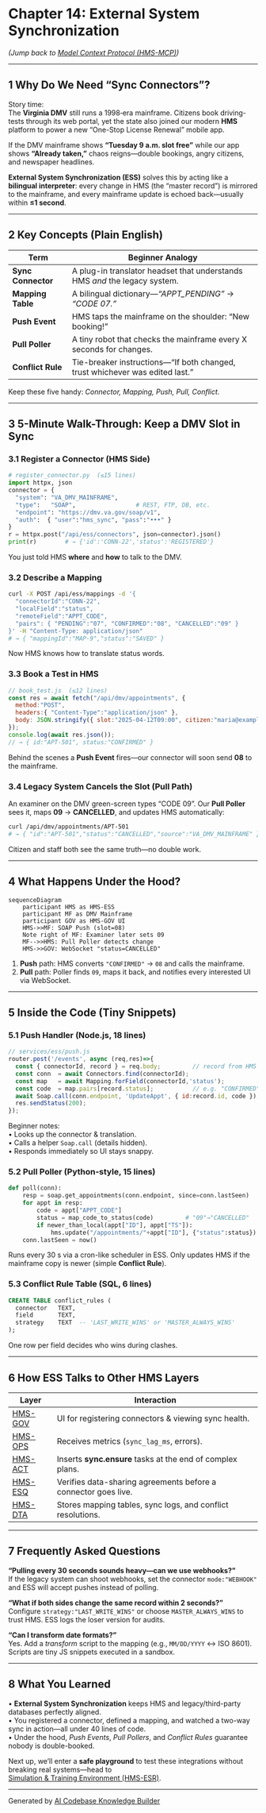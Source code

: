 # Chapter 14: External System Synchronization  
*(Jump back to [Model Context Protocol (HMS-MCP)](13_model_context_protocol__hms_mcp__.md))*  

---

## 1  Why Do We Need “Sync Connectors”?

Story time:  
The **Virginia DMV** still runs a 1998‐era mainframe. Citizens book driving-tests through its web portal, yet the state also joined our modern **HMS** platform to power a new “One-Stop License Renewal” mobile app.

If the DMV mainframe shows **“Tuesday 9 a.m. slot free”** while our app shows **“Already taken,”** chaos reigns—double bookings, angry citizens, and newspaper headlines.

**External System Synchronization (ESS)** solves this by acting like a **bilingual interpreter**: every change in HMS (the “master record”) is mirrored to the mainframe, and every mainframe update is echoed back—usually within **≤1 second**.

---

## 2  Key Concepts (Plain English)

| Term | Beginner Analogy |
|------|------------------|
| **Sync Connector** | A plug-in translator headset that understands HMS *and* the legacy system. |
| **Mapping Table**  | A bilingual dictionary—*“APPT_PENDING”* → *“CODE 07.”* |
| **Push Event**     | HMS taps the mainframe on the shoulder: “New booking!” |
| **Pull Poller**    | A tiny robot that checks the mainframe every X seconds for changes. |
| **Conflict Rule**  | Tie-breaker instructions—“If both changed, trust whichever was edited last.” |

Keep these five handy: *Connector, Mapping, Push, Pull, Conflict*.

---

## 3  5-Minute Walk-Through: Keep a DMV Slot in Sync

### 3.1 Register a Connector (HMS Side)

```python
# register_connector.py  (≤15 lines)
import httpx, json
connector = {
  "system": "VA_DMV_MAINFRAME",
  "type":   "SOAP",                 # REST, FTP, DB, etc.
  "endpoint": "https://dmv.va.gov/soap/v1",
  "auth":  { "user":"hms_sync", "pass":"•••" }
}
r = httpx.post("/api/ess/connectors", json=connector).json()
print(r)        # → {'id':'CONN-22','status':'REGISTERED'}
```

You just told HMS **where** and **how** to talk to the DMV.

### 3.2 Describe a Mapping

```bash
curl -X POST /api/ess/mappings -d '{
  "connectorId":"CONN-22",
  "localField":"status",
  "remoteField":"APPT_CODE",
  "pairs": { "PENDING":"07", "CONFIRMED":"08", "CANCELLED":"09" }
}' -H "Content-Type: application/json"
# → { "mappingId":"MAP-9","status":"SAVED" }
```

Now HMS knows how to translate status words.

### 3.3 Book a Test in HMS

```javascript
// book_test.js  (≤12 lines)
const res = await fetch("/api/dmv/appointments", {
  method:"POST",
  headers:{ "Content-Type":"application/json" },
  body: JSON.stringify({ slot:"2025-04-12T09:00", citizen:"maria@example.com" })
});
console.log(await res.json());
// → { id:"APT-501", status:"CONFIRMED" }
```

Behind the scenes a **Push Event** fires—our connector will soon send **08** to the mainframe.

### 3.4 Legacy System Cancels the Slot (Pull Path)

An examiner on the DMV green-screen types “CODE 09”. Our **Pull Poller** sees it, maps **09** → **CANCELLED**, and updates HMS automatically:

```bash
curl /api/dmv/appointments/APT-501
# → { "id":"APT-501","status":"CANCELLED","source":"VA_DMV_MAINFRAME" }
```

Citizen and staff both see the same truth—no double work.

---

## 4  What Happens Under the Hood?

```mermaid
sequenceDiagram
    participant HMS as HMS-ESS
    participant MF as DMV Mainframe
    participant GOV as HMS-GOV UI
    HMS->>MF: SOAP Push (slot=08)
    Note right of MF: Examiner later sets 09
    MF-->>HMS: Pull Poller detects change
    HMS->>GOV: WebSocket "status=CANCELLED"
```

1. **Push** path: HMS converts `"CONFIRMED"` → `08` and calls the mainframe.  
2. **Pull** path: Poller finds `09`, maps it back, and notifies every interested UI via WebSocket.

---

## 5  Inside the Code (Tiny Snippets)

### 5.1 Push Handler (Node.js, 18 lines)

```js
// services/ess/push.js
router.post('/events', async (req,res)=>{
  const { connectorId, record } = req.body;         // record from HMS
  const conn  = await Connectors.find(connectorId);
  const map   = await Mapping.forField(connectorId,'status');
  const code  = map.pairs[record.status];           // e.g. "CONFIRMED"→"08"
  await Soap.call(conn.endpoint, 'UpdateAppt', { id:record.id, code });
  res.sendStatus(200);
});
```

Beginner notes:  
• Looks up the connector & translation.  
• Calls a helper `Soap.call` (details hidden).  
• Responds immediately so UI stays snappy.

### 5.2 Pull Poller (Python-style, 15 lines)

```python
def poll(conn):
    resp = soap.get_appointments(conn.endpoint, since=conn.lastSeen)
    for appt in resp:
        code = appt["APPT_CODE"]
        status = map_code_to_status(code)         # "09"→"CANCELLED"
        if newer_than_local(appt["ID"], appt["TS"]):
            hms.update("/appointments/"+appt["ID"], {"status":status})
    conn.lastSeen = now()
```

Runs every 30 s via a cron-like scheduler in ESS. Only updates HMS if the mainframe copy is newer (simple **Conflict Rule**).

### 5.3 Conflict Rule Table (SQL, 6 lines)

```sql
CREATE TABLE conflict_rules (
  connector   TEXT,
  field       TEXT,
  strategy    TEXT  -- 'LAST_WRITE_WINS' or 'MASTER_ALWAYS_WINS'
);
```

One row per field decides who wins during clashes.

---

## 6  How ESS Talks to Other HMS Layers

| Layer | Interaction |
|-------|-------------|
| [HMS-GOV](01_governance_layer___admin_portal__hms_gov__.md) | UI for registering connectors & viewing sync health. |
| [HMS-OPS](12_operational_monitoring___logging__hms_ops__.md) | Receives metrics (`sync_lag_ms`, errors). |
| [HMS-ACT](06_agent_orchestration_engine__hms_act__.md) | Inserts **sync.ensure** tasks at the end of complex plans. |
| [HMS-ESQ](08_legal___compliance_module__hms_esq__.md) | Verifies data-sharing agreements before a connector goes live. |
| [HMS-DTA](07_central_data_repository__hms_dta__.md) | Stores mapping tables, sync logs, and conflict resolutions. |

---

## 7  Frequently Asked Questions

**“Pulling every 30 seconds sounds heavy—can we use webhooks?”**  
If the legacy system can shoot webhooks, set the connector `mode:"WEBHOOK"` and ESS will accept pushes instead of polling.

**“What if both sides change the same record within 2 seconds?”**  
Configure `strategy:"LAST_WRITE_WINS"` or choose `MASTER_ALWAYS_WINS` to trust HMS. ESS logs the loser version for audits.

**“Can I transform date formats?”**  
Yes. Add a *transform* script to the mapping (e.g., `MM/DD/YYYY` ↔ ISO 8601). Scripts are tiny JS snippets executed in a sandbox.

---

## 8  What You Learned

• **External System Synchronization** keeps HMS and legacy/third-party databases perfectly aligned.  
• You registered a connector, defined a mapping, and watched a two-way sync in action—all under 40 lines of code.  
• Under the hood, *Push Events*, *Pull Pollers*, and *Conflict Rules* guarantee nobody is double-booked.  

Next up, we’ll enter a **safe playground** to test these integrations without breaking real systems—head to  
[Simulation & Training Environment (HMS-ESR)](15_simulation___training_environment__hms_esr__.md).

---

Generated by [AI Codebase Knowledge Builder](https://github.com/The-Pocket/Tutorial-Codebase-Knowledge)